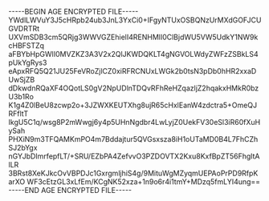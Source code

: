 -----BEGIN AGE ENCRYPTED FILE-----
YWdlLWVuY3J5cHRpb24ub3JnL3YxCi0+IFgyNTUxOSBQNzUrMXdGOFJCUGVDRTRt
UXVmSDB3cm5QRjg3WWVGZEhielI4RENHMlI0ClBjdWU5VW5UdkY1NW9kcHBFSTZq
aFBYbHpGWlI0MVZKZ3A3V2x2QlJKWDQKLT4gNGVOLWdyZWFzZSBkLS4pUkYgRys3
eApxRFQ5Q21JU25FeVRoZjlCZ0xiRFRCNUxLWGk2b0tsN3pDb0hHR2xxaDUwSjZB
dDkwdnRQaXF4OQotLS0gV2NpUDlnTDQvRFhReHZqazljZ2hqakxHMkR0bzU3b1Ro
K1g4Z0lBeU8zcwp2o+3JZWXKEUTXhg8ujR65cHxlEanW4zdctra5+OmeQJRFfltT
IkgU5C1q/wsg8P2mWwgj6y4p5UHnNgdbr4LwLyjZ0UekFV30eSl3iR60fXuHySah
PHXiN9m3TFQAMKmPO4m7Bddajtur5QVGsxsza8iH1oUTaMD0B4L7FhCZhSJ2bYgx
nGYJbDImrfepfLT/+SRU/EZbPA4ZefvvO3PZDOVTX2Kxu8KxfBpZT56FhgltAlLR
3BRst8XeKJkcOvVBPDJc1GxrgmljhiS4g/9MituWgMZyqmUEPAoPrPD9RfpKarXO
WF3cEtzGL3xLfEm/KCgNK52xza+1n9o6r4i1tmY+MDzq5fmLYI4ung==
-----END AGE ENCRYPTED FILE-----
